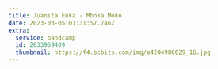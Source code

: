 ```yaml
---
title: Juanita Euka - Mboka Moko
date: 2023-03-05T01:31:57.746Z
extra:
  service: bandcamp
  id: 2633959409
  thumbnail: https://f4.bcbits.com/img/a4204986629_16.jpg
---
```

